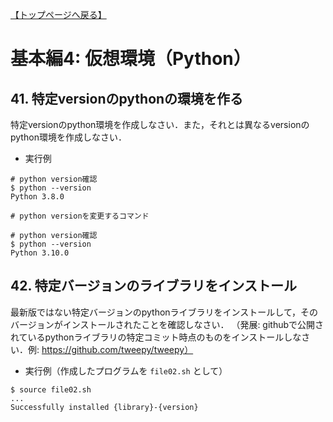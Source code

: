 [【トップページへ戻る】](../../)

# 基本編4: 仮想環境（Python）

## 41. 特定versionのpythonの環境を作る
特定versionのpython環境を作成しなさい．また，それとは異なるversionのpython環境を作成しなさい．

- 実行例  
```sh-session
# python version確認
$ python --version
Python 3.8.0
```
```sh-session
# python versionを変更するコマンド  
```
```sh-session
# python version確認
$ python --version
Python 3.10.0
```

## 42. 特定バージョンのライブラリをインストール
最新版ではない特定バージョンのpythonライブラリをインストールして，そのバージョンがインストールされたことを確認しなさい．
（発展: githubで公開されているpythonライブラリの特定コミット時点のものをインストールしなさい．例: https://github.com/tweepy/tweepy）

- 実行例（作成したプログラムを ```file02.sh``` として）
```shell-session
$ source file02.sh
...
Successfully installed {library}-{version}
```
